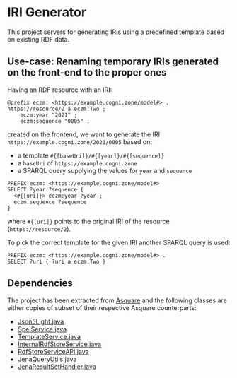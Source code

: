 # IRI Generator
This project servers for generating IRIs using a predefined template based on existing RDF data.

## Use-case: Renaming temporary IRIs generated on the front-end to the proper ones

Having an RDF resource with an IRI:
```
@prefix eczm: <https://example.cogni.zone/model#> .
https://resource/2 a eczm:Two ; 
    eczm:year "2021" ;
    eczm:sequence "0005" .
```

created on the frontend, we want to generate the IRI `https://example.cogni.zone/2021/0005` based on:
- a template `#{[baseUri]}/#{[year]}/#{[sequence]}`
- a `baseUri` of `https://example.cogni.zone`
- a SPARQL query supplying the values for `year` and `sequence`
```
PREFIX eczm: <https://example.cogni.zone/model#> 
SELECT ?year ?sequence {
  <#{[uri]}> eczm:year ?year ;
  eczm:sequence ?sequence
}
```
where `#{[uri]}` points to the original IRI of the resource (`https://resource/2`).

To pick the correct template for the given IRI another SPARQL query is used:
```
PREFIX eczm: <https://example.cogni.zone/model#> .
SELECT ?uri { ?uri a eczm:Two }
```

## Dependencies
The project has been extracted from [Asquare](https://github.com/cognizone/asquare) and the following classes are either copies of subset of their respective Asquare counterparts:
- [Json5Light.java](src%2Fmain%2Fjava%2Fzone%2Fcogni%2Fasquare%2Fcube%2Fjson5%2FJson5Light.java)
- [SpelService.java](src%2Fmain%2Fjava%2Fzone%2Fcogni%2Fasquare%2Fcube%2Fspel%2FSpelService.java)
- [TemplateService.java](src%2Fmain%2Fjava%2Fzone%2Fcogni%2Fasquare%2Fcube%2Fspel%2FTemplateService.java)
- [InternalRdfStoreService.java](src%2Fmain%2Fjava%2Fzone%2Fcogni%2Fasquare%2Ftriplestore%2FInternalRdfStoreService.java)
- [RdfStoreServiceAPI.java](src%2Fmain%2Fjava%2Fzone%2Fcogni%2Fasquare%2Ftriplestore%2FRdfStoreServiceAPI.java)
- [JenaQueryUtils.java](src%2Fmain%2Fjava%2Fzone%2Fcogni%2Fsem%2Fjena%2Ftemplate%2FJenaQueryUtils.java)
- [JenaResultSetHandler.java](src%2Fmain%2Fjava%2Fzone%2Fcogni%2Fsem%2Fjena%2Ftemplate%2FJenaResultSetHandler.java)